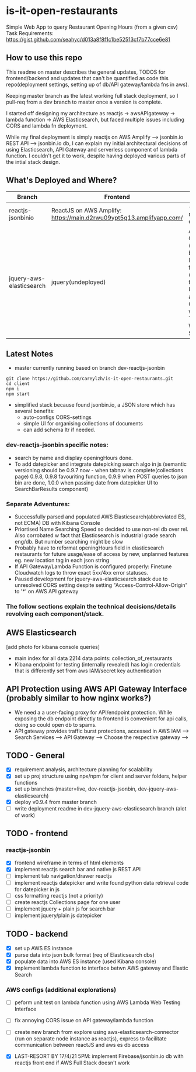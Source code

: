 # is-it-open-restaurants
Simple Web App to query Restaurant Opening Hours (from a given csv) </br>
Task Requirements: https://gist.github.com/seahyc/d013a8f8f1c1be52513cf7b77cce6e81

## How to use this repo
This readme on master describes the general updates, TODOS for frontend/backend and updates that can't be quantified as code this repo(deployment settings, setting up of db/API gateway/lambda fns in aws). 

Keeping master branch as the latest working full stack deployment, so I pull-req from a dev branch to master once a version is complete. 

I started off designing my architecture as reactjs -> awsAPIgateway -> lambda function -> AWS Elasticsearch, but faced multiple issues including CORS and lambda fn deployment.

While my final deployment is simply reactjs on AWS Amplify --> jsonbin.io REST API --> jsonbin.io db, I can explain my initial architectural decisions of using Elasticsearch, API Gateway and serverless component of lambda function. I couldn't get it to work, despite having deployed various parts of the intial stack design. 

## What's Deployed and Where?
| Branch | Frontend  | Backend | Db |
| ------------- | ------------- | ------------- | ------------- |
| reactjs-jsonbinio | ReactJS on AWS Amplify:  https://main.d2rwu09ypt5g13.amplifyapp.com/ | - (didn't need express) | jsonbin.io |
| jquery-aws-elasticsearch | jquery(undeployed) | AWS API Gateway (deployed but fail), lambda function (deployed, to test). Update after Consult with AWS Technical Writer Liz Synder | AWS ElasticSearch (success) |

## Latest Notes
- master currently running based on branch dev-reactjs-jsonbin
```
git clone https://github.com/careylzh/is-it-open-restaurants.git
cd client
npm i
npm start
```
- simplified stack because found jsonbin.io, a JSON store which has several benefits:
  - auto-configs CORS-settings
  - simple UI for organising collections of documents
  - can add schema ltr if needed.
### dev-reactjs-jsonbin specific notes: 
- search by name and display openingHours done. 
- To add datepicker and integrate datepicking search algo in js (semantic versioning should be 0.9.7 now - when tabnav is complete(collections page) 0.9.8, 0.9.8 favouriting function, 0.9.9 when POST queries to json bin are done, 1.0.0 when passing date from datepicker UI to SearchBarResults component)
### Separate Adventures:
- Successfully parsed and populated AWS Elasticsearch(abbreviated ES, not ECMA) DB with Kibana Console
- Priortised Name Searching Speed so decided to use non-rel db over rel. Also corrobated w fact that Elasticsearch is industrial grade search eng/db. But number searching might be slow
- Probably have to reformat openingHours field in elasticsearch restaurants for future usage/ease of access by new, unplanned features eg. new location tag in each json string
- If API Gateway/Lambda Function is configured properly: Finetune Cloudwatch logs to throw exact 5xx/4xx error statuses. 
- Paused development for jquery-aws-elasticsearch stack due to unresolved CORS setting despite setting "Access-Control-Allow-Origin" to '*' on AWS API gateway

### The follow sections explain the technical decisions/details revolving each component/stack. 

## AWS Elasticsearch
[add photo for kibana console queries]
- main index for all data 2214 data points: collection_of_restaurants
- Kibana endpoint for testing (internally revealed) has login credentials that is differently set from aws IAM/secret key authentication

## API Protection using AWS API Gateway Interface (probably similar to how nginx works?)
- We need a a user-facing proxy for API/endpoint protection. While exposing the db endpoint directly to frontend is convenient for api calls, doing so could open db to spams. 
- API gateway provides traffic burst protections, accessed in AWS IAM --> Search Services --> API Gateway --> Choose the respective gateway --> 

## TODO - General
- [x] requirement analysis, architecture planning for scalability
- [x] set up proj structure using npx/npm for client and server folders, helper functions 
- [x] set up branches (master=live, dev-reactjs-jsonbin, dev-jquery-aws-elasticsearch)
- [x] deploy v0.9.4 from master branch
- [ ] write deployment readme in dev-jquery-aws-elasticsearch branch (alot of work) 

## TODO - frontend 
### reactjs-jsonbin
- [x] frontend wireframe in terms of html elements 
- [x] implement reactjs search bar and native js REST API
- [ ] implement tab navigation/drawer reactjs
- [ ] implement reactjs datepicker and write found python data retrieval code for datepicker in js 
- [ ] css formatting reactjs (not a priority)
- [ ] create reactjs Collections page for one user
- [ ] implement jquery + plain js for search bar
- [ ] implement jquery/plain js datepicker

## TODO - backend
- [x] set up AWS ES instance
- [x] parse data into json bulk format (req of Elasticsearch dbs)
- [x] populate data into AWS ES instance (used Kibana console)
- [x] implement lambda function to interface betwn AWS gateway and Elastic Search
### AWS configs (additional explorations)
- [ ] peform unit test on lambda function using AWS Lambda Web Testing Interface
- [ ] fix annoying CORS issue on API gateway/lambda function
- [ ] create new branch from explore using aws-elasticsearch-connector (run on separate node instance as reactjs), express to facilitate communication between reactJS and aws es db access

- [x] LAST-RESORT BY 17/4/21 5PM: implement Firebase/jsonbin.io db with reactjs front end if AWS Full Stack doesn't work
